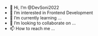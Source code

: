 - 👋 Hi, I’m @DevSoni2022
- 👀 I’m interested in Frontend Development
- 🌱 I’m currently learning ...
- 💞️ I’m looking to collaborate on ...
- 📫 How to reach me ...

<!---
DevSoni2022/DevSoni2022 is a ✨ special ✨ repository because its `README.md` (this file) appears on your GitHub profile.
You can click the Preview link to take a look at your changes.
--->
